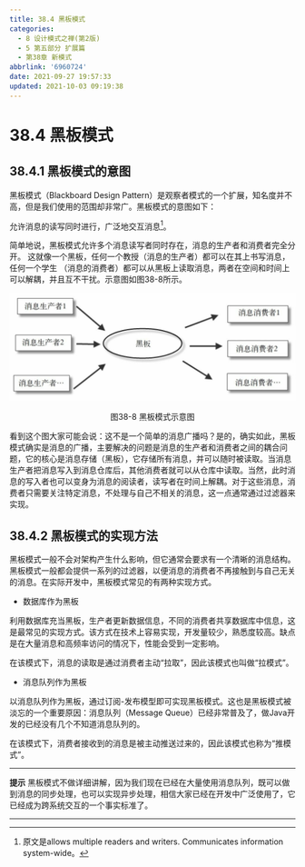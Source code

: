 ```yaml
---
title: 38.4 黑板模式
categories:
  - 8 设计模式之禅(第2版)
  - 5 第五部分 扩展篇
  - 第38章 新模式
abbrlink: '6960724'
date: 2021-09-27 19:57:33
updated: 2021-10-03 09:19:38
---
```

# 38.4 黑板模式
## 38.4.1 黑板模式的意图
黑板模式（Blackboard Design Pattern）是观察者模式的一个扩展，知名度并不高，但是我们使用的范围却非常广。黑板模式的意图如下：

允许消息的读写同时进行，广泛地交互消息[^1]。

简单地说，黑板模式允许多个消息读写者同时存在，消息的生产者和消费者完全分开。 这就像一个黑板，任何一个教授（消息的生产者）都可以在其上书写消息，任何一个学生 （消息的消费者）都可以从黑板上读取消息，两者在空间和时间上可以解耦，并且互不干扰。示意图如图38-8所示。

![image-20211001235608017](https://raw.githubusercontent.com/lanlan2017/images/master/Blog/Sum/20211001235608.png)

<center>图38-8 黑板模式示意图</center>

看到这个图大家可能会说：这不是一个简单的消息广播吗？是的，确实如此，黑板模式确实是消息的广播，主要解决的问题是消息的生产者和消费者之间的耦合问题，它的核心是消息存储（黑板），它存储所有消息，并可以随时被读取。当消息生产者把消息写入到消息仓库后，其他消费者就可以从仓库中读取。当然，此时消息的写入者也可以变身为消息的阅读者，读写者在时间上解耦。对于这些消息，消费者只需要关注特定消息，不处理与自己不相关的消息，这一点通常通过过滤器来实现。

## 38.4.2 黑板模式的实现方法
黑板模式一般不会对架构产生什么影响，但它通常会要求有一个清晰的消息结构。黑板模式一般都会提供一系列的过滤器，以便消息的消费者不再接触到与自己无关的消息。在实际开发中，黑板模式常见的有两种实现方式。

- 数据库作为黑板

利用数据库充当黑板，生产者更新数据信息，不同的消费者共享数据库中信息，这是最常见的实现方式。该方式在技术上容易实现，开发量较少，熟悉度较高。缺点是在大量消息和高频率访问的情况下，性能会受到一定影响。

在该模式下，消息的读取是通过消费者主动“拉取”，因此该模式也叫做“拉模式”。
- 消息队列作为黑板

以消息队列作为黑板，通过订阅-发布模型即可实现黑板模式。这也是黑板模式被淡忘的一个重要原因：消息队列（Message Queue）已经非常普及了，做Java开发的已经没有几个不知道消息队列的。

在该模式下，消费者接收到的消息是被主动推送过来的，因此该模式也称为“推模式”。

___
**提示** 黑板模式不做详细讲解，因为我们现在已经在大量使用消息队列，既可以做到消息的同步处理，也可以实现异步处理，相信大家已经在开发中广泛使用了，它已经成为跨系统交互的一个事实标准了。
___

[^1]: 原文是allows multiple readers and writers. Communicates information system-wide。
